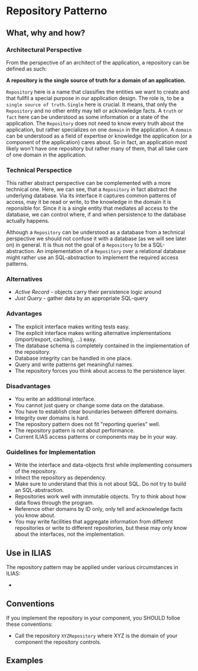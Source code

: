 # Repository Patterno

## What, why and how?

### Architectural Perspective

From the perspective of an architect of the application, a repository can be
defined as such:

**A repository is the single source of truth for a domain of an application.**

`Repository` here is a name that classifies the entities we want to create and
that fullfil a special purpose in our application design. The role is, to be a
`single source of truth`. `Single` here is crucial. It means, that only the
`Repository` and no other entity may tell or acknowledge facts. A `truth` or
`fact` here can be understood as some information or a state of the application.
The `Repository` does not need to know every truth about the application, but
rather specializes on one `domain` in the application. A `domain` can be understood
as a field of expertise or knowledge the application (or a component of the
application) cares about. So in fact, an application most likely won't have one
repository but rather many of them, that all take care of one domain in the
application.

### Technical Perspectice

This rather abstract perspective can be complemented with a more technical one.
Here, we can see, that a `Repository` in fact abstract the underlying database.
Via its interface it captures common patterns of access, may it be read or write,
to the knowledge in the domain it is reponsible for. Since it is a single entity
that mediates all access to the database, we can control where, if and when
persistence to the database actually happens.

Although a `Repository` can be understood as a database from a technical perspective
we should not confuse it with a database (as we will see later on) in general.
It is thus not the goal of a `Repository` to be a SQL-abstraction. An implementation
of a `Repository` over a relational database might rather use an SQL-abstraction
to implement the required access patterns.

### Alternatives

* *Active Record* - objects carry their persistence logic around
* *Just Query* - gather data by an appropriate SQL-query

### Advantages

* The explicit interface makes writing tests easy.
* The explicit interface makes writing alternative implementations (import/export,
caching, ...) easy.
* The database schema is completely contained in the implementation of the repository.
* Database integrity can be handled in one place.
* Query and write patterns get meaningful names.
* The repository forces you think about access to the persistence layer.

### Disadvantages

* You write an additional interface.
* You cannot just query or change some data on the database.
* You have to establish clear boundaries between different domains.
* Integrity over domains is hard.
* The repository pattern does not fit "reporting queries" well.
* The repository pattern is not about performance.
* Current ILIAS access patterns or components may be in your way.

### Guidelines for Implementation

* Write the interface and data-objects first while implementing consumers of the
repository.
* Inhect the repository as dependency.
* Make sure to understand that this is not about SQL. Do not try to build an
SQL-abstraction.
* Repositories work well with immutable objects. Try to think about how data flows
through the program.
* Reference other domains by ID only, only tell and acknowledge facts you know
about.
* You may write facilities that aggregate information from different repositories or
write to different repositories, but these may only know about the interfaces,
not the implementation.


## Use in ILIAS

The repository pattern may be applied under various circumstances in ILIAS:

* 

## Conventions

If you implement the repository in your component, you SHOULD folloe these
conventions:

* Call the repository `XYZRepository` where XYZ is the domain of your component
the repository controls.


## Examples
